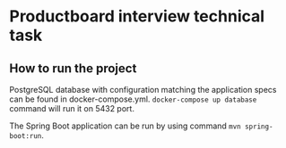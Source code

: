 # Productboard interview technical task

## How to run the project
PostgreSQL database with configuration matching the application specs can be found in docker-compose.yml. 
`docker-compose up database` command will run it on 5432 port.

The Spring Boot application can be run by using command `mvn spring-boot:run`.

